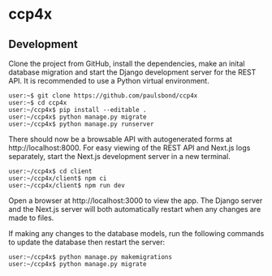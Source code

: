 # ccp4x

## Development

Clone the project from GitHub,
install the dependencies, make an inital database migration
and start the Django development server for the REST API.
It is recommended to use a Python virtual environment.

```console
user:~$ git clone https://github.com/paulsbond/ccp4x
user:~$ cd ccp4x
user:~/ccp4x$ pip install --editable .
user:~/ccp4x$ python manage.py migrate
user:~/ccp4x$ python manage.py runserver
```

There should now be a browsable API with autogenerated forms
at http://localhost:8000.
For easy viewing of the REST API and Next.js logs separately,
start the Next.js development server in a new terminal.

```console
user:~/ccp4x$ cd client
user:~/ccp4x/client$ npm ci
user:~/ccp4x/client$ npm run dev
```

Open a browser at http://localhost:3000 to view the app.
The Django server and the Next.js server
will both automatically restart
when any changes are made to files.

If making any changes to the database models,
run the following commands to update the database
then restart the server:

```console
user:~/ccp4x$ python manage.py makemigrations
user:~/ccp4x$ python manage.py migrate
```
